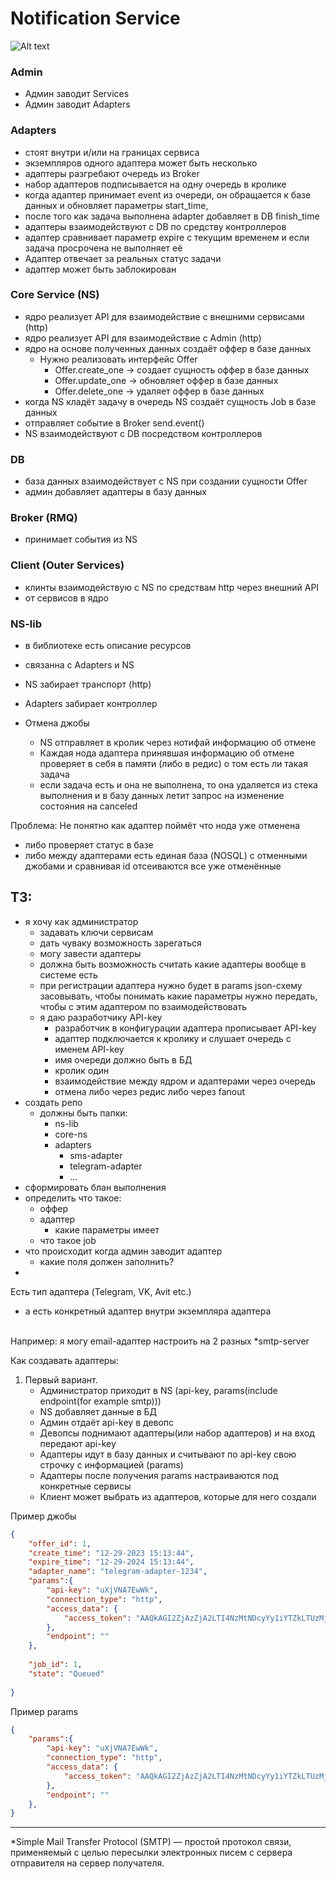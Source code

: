 
# Notification Service
![Alt text](схема_ns.png)

### Admin
- Админ заводит Services
- Админ заводит Adapters

### Adapters
- стоят внутри и/или на границах сервиса
- экземпляров одного адаптера может быть несколько
- адаптеры разгребают очередь из Broker
- набор адаптеров подписывается на одну очередь в кролике
- когда адаптер принимает event из очереди, он обращается к базе данных и обновляет параметры start_time, 
- после того как задача выполнена adapter добавляет в DB finish_time
- адаптеры взаимодействуют с DB по средству контроллеров
- адаптер сравнивает параметр expire с текущим временем и если задача просрочена не выполняет её
- Адаптер отвечает за реальных статус задачи
- адаптер может быть заблокирован

### Core Service (NS)
- ядро реализует API для взаимодействие с внешними сервисами (http)
- ядро реализует API для взаимодействие с Admin (http)
- ядро на основе полученных данных создаёт оффер в базе данных
    - Нужно реализовать интерфейс Offer
        - Offer.create_one -> создает сущность оффер в базе данных
        - Offer.update_one -> обновляет оффер в базе данных
        - Offer.delete_one -> удаляет оффер в базе данных
- когда NS кладёт задачу в очередь NS создаёт сущность Job в базе данных
- отправляет событие в Broker send.event()
- NS взаимодействуют с DB посредством контроллеров


### DB
- база данных взаимодействует с NS при создании сущности Offer
- админ добавляет адаптеры в базу данных

### Broker (RMQ)
- принимает события из NS


### Client (Outer Services)
- клинты взаимодействую с NS по средствам http через  внешний API
- от сервисов в ядро

### NS-lib
- в библиотеке есть описание ресурсов
- связанна с Adapters и NS
- NS забирает транспорт (http)
- Adapters забирает контроллер




- Отмена джобы
    - NS отправляет в кролик через нотифай информацию об отмене
    - Каждая нода адаптера принявшая информацию об отмене проверяет в себя в памяти (либо в редис) о том есть ли такая задача
    - если задача есть и она не выполнена, то она удаляется из стека выполнения и в базу данных летит запрос на изменение состояния на canceled

Проблема: Не понятно как адаптер поймёт что нода уже отменена
- либо проверяет статус в базе
- либо между адаптерами есть единая база (NOSQL) с отменными джобами и сравнивая id отсеиваются все уже отменённые

## ТЗ:
- я хочу как администратор 
    - задавать ключи сервисам
    - дать чуваку возможность зарегаться
    - могу завести адаптеры
    - должна быть возможность считать какие адаптеры вообще в системе есть
    - при регистрации адаптера нужно будет в params json-схему засовывать, чтобы понимать какие параметры нужно передать, чтобы с этим  адаптером по взаимодействовать
    - я даю разработчику API-key
        - разработчик в конфигурации адаптера прописывает API-key
        - адаптер подключается к кролику и слушает очередь с именем API-key
        - имя очереди должно быть в БД
        - кролик один
        - взаимодействие между ядром и адаптерами через очередь
        - отмена либо через редис либо через fanout
- создать репо
    - должны быть папки:
        - ns-lib
        - core-ns
        - adapters
            - sms-adapter
            - telegram-adapter
            - ...
- сформировать блан выполнения
- определить что такое:
    - оффер
    - адаптер
        - какие параметры имеет
    - что такое job
- что происходит когда админ заводит адаптер
    - какие поля должен заполнить?
-


Есть тип адаптера (Telegram, VK, Avit etc.)
- а есть конкретный адаптер внутри экземпляра адаптера
<br>
Например: я могу email-адаптер настроить на 2 разных *smtp-server

Как создавать адаптеры:
1. Первый вариант. 
    - Администратор приходит в NS (api-key, params(include endpoint(for example smtp)))
    - NS добавляет данные в БД
    - Админ отдаёт api-key в девопс
    - Девопсы поднимают адаптеры(или набор адаптеров) и на вход передают api-key
    - Адаптеры идут в базу данных и считывают по api-key свою строчку с информацией (params)
    - Адаптеры после получения params настраиваются под конкретные сервисы
    - Клиент может выбрать из адаптеров, которые для него создали 

Пример джобы
```json
{
    "offer_id": 1,
    "create_time": "12-29-2023 15:13:44",
    "expire_time": "12-29-2024 15:13:44",
    "adapter_name": "telegram-adapter-1234",
    "params":{
        "api-key": "uXjVNA7EwWk",
        "connection_type": "http",
        "access_data": {
            "access_token": "AAQkAGI2ZjAzZjA2LTI4NzMtNDcyYy1iYTZkLTUzMjdmZmFlZDkwNQAQAIlkigXQ5nVHgtSC3Wq68hs%3D"
        },
        "endpoint": "" 
    },
    
    "job_id": 1,
    "state": "Queued"
    
}
```

Пример params
```json
{
    "params":{
        "api-key": "uXjVNA7EwWk",
        "connection_type": "http",
        "access_data": {
            "access_token": "AAQkAGI2ZjAzZjA2LTI4NzMtNDcyYy1iYTZkLTUzMjdmZmFlZDkwNQAQAIlkigXQ5nVHgtSC3Wq68hs%3D"
        },
        "endpoint": "" 
    },
}
```
___

*Simple Mail Transfer Protocol (SMTP) — простой протокол связи, применяемый с целью пересылки электронных писем с сервера отправителя на сервер получателя.


